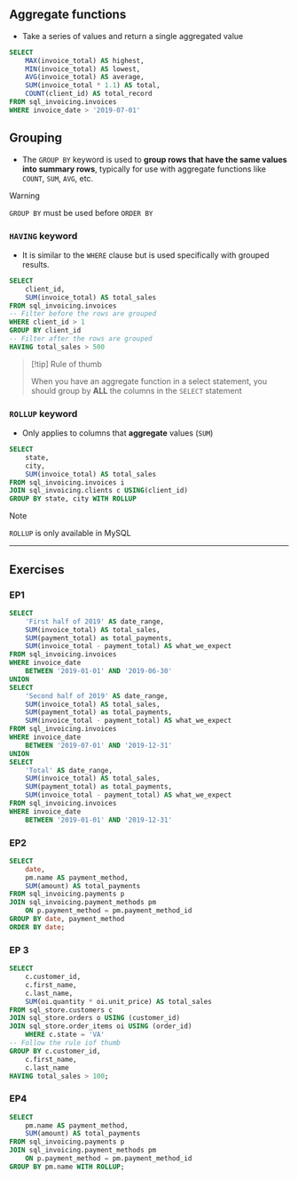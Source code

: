 
## Aggregate functions

- Take a series of values and return a single aggregated value

```sql
SELECT
	MAX(invoice_total) AS highest,
    MIN(invoice_total) AS lowest,
    AVG(invoice_total) AS average,
    SUM(invoice_total * 1.1) AS total,
    COUNT(client_id) AS total_record
FROM sql_invoicing.invoices
WHERE invoice_date > '2019-07-01'
```

## Grouping

- The `GROUP BY` keyword is used to **group rows that have the same values into summary rows**, typically for use with aggregate functions like `COUNT`, `SUM`, `AVG`, etc.

> [!warning]
> 
> `GROUP BY` must be used before `ORDER BY`


### `HAVING` keyword

- It is similar to the `WHERE` clause but is used specifically with grouped results.

```sql
SELECT
	client_id,
    SUM(invoice_total) AS total_sales
FROM sql_invoicing.invoices
-- Filter before the rows are grouped
WHERE client_id > 1
GROUP BY client_id
-- Filter after the rows are grouped
HAVING total_sales > 500
```


> [!tip] Rule of thumb
> 
> When you have an aggregate function in a select statement, you should group by **ALL** the columns in the `SELECT` statement


### `ROLLUP` keyword 

- Only applies to columns that **aggregate** values (`SUM`)

```sql
SELECT
	state,
    city,
    SUM(invoice_total) AS total_sales
FROM sql_invoicing.invoices i
JOIN sql_invoicing.clients c USING(client_id)
GROUP BY state, city WITH ROLLUP
```

> [!note]
> 
> `ROLLUP` is only available in MySQL




---

## Exercises


### EP1

```sql
SELECT
	'First half of 2019' AS date_range,
    SUM(invoice_total) AS total_sales,
    SUM(payment_total) as total_payments,
    SUM(invoice_total - payment_total) AS what_we_expect
FROM sql_invoicing.invoices
WHERE invoice_date 
	BETWEEN '2019-01-01' AND '2019-06-30'
UNION
SELECT
	'Second half of 2019' AS date_range,
    SUM(invoice_total) AS total_sales,
    SUM(payment_total) as total_payments,
    SUM(invoice_total - payment_total) AS what_we_expect
FROM sql_invoicing.invoices
WHERE invoice_date 
	BETWEEN '2019-07-01' AND '2019-12-31'
UNION
SELECT
	'Total' AS date_range,
    SUM(invoice_total) AS total_sales,
    SUM(payment_total) as total_payments,
    SUM(invoice_total - payment_total) AS what_we_expect
FROM sql_invoicing.invoices
WHERE invoice_date 
	BETWEEN '2019-01-01' AND '2019-12-31'
```

### EP2

```sql
SELECT 
	date,
    pm.name AS payment_method,
    SUM(amount) AS total_payments
FROM sql_invoicing.payments p
JOIN sql_invoicing.payment_methods pm 
	ON p.payment_method = pm.payment_method_id
GROUP BY date, payment_method
ORDER BY date;
```


### EP 3

```sql
SELECT
	c.customer_id,
	c.first_name,
    c.last_name,
    SUM(oi.quantity * oi.unit_price) AS total_sales
FROM sql_store.customers c
JOIN sql_store.orders o USING (customer_id)
JOIN sql_store.order_items oi USING (order_id)
	WHERE c.state = 'VA'
-- Follow the rule iof thumb
GROUP BY c.customer_id,
	c.first_name,
    c.last_name
HAVING total_sales > 100;
```

### EP4

```sql
SELECT 
    pm.name AS payment_method,
    SUM(amount) AS total_payments
FROM sql_invoicing.payments p
JOIN sql_invoicing.payment_methods pm 
	ON p.payment_method = pm.payment_method_id
GROUP BY pm.name WITH ROLLUP;
```